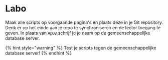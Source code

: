 # Labo

Maak alle scripts op voorgaande pagina's en plaats deze in je Git repository. Denk er op het einde aan je repo te synchroniseren en de lector toegang te geven. In plaats van `ApDB` schrijf je je naam op de gemeenschappelijke database server.

{% hint style="warning" %}
Test je scripts tegen de gemeenschappelijke database server!
{% endhint %}

